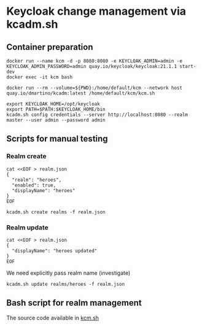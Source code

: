 # Keycloak change management via kcadm.sh

## Сontainer preparation

```shell
docker run --name kcm -d -p 8080:8080 -e KEYCLOAK_ADMIN=admin -e KEYCLOAK_ADMIN_PASSWORD=admin quay.io/keycloak/keycloak:21.1.1 start-dev
docker exec -it kcm bash

docker run --rm --volume=${PWD}:/home/default/kcm --network host quay.io/dmartino/kcadm:latest /home/default/kcm/kcm.sh

export KEYCLOAK_HOME=/opt/keycloak
export PATH=$PATH:$KEYCLOAK_HOME/bin
kcadm.sh config credentials --server http://localhost:8080 --realm master --user admin --password admin
```

## Scripts for manual testing

### Realm create

```shell
cat <<EOF > realm.json
{
  "realm": "heroes",
  "enabled": true,
  "displayName": "heroes"
}
EOF
```

```shell
kcadm.sh create realms -f realm.json
```

### Realm update

```shell
cat <<EOF > realm.json
{
  "displayName": "heroes updated"
}
EOF
```

We need explicitly pass realm name (investigate)

```shell
kcadm.sh update realms/heroes -f realm.json
```

## Bash script for realm management

The source code available in [kcm.sh](./kcm.sh)
